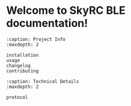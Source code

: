 # Welcome to SkyRC BLE documentation!

```{toctree}
:caption: Project Info
:maxdepth: 2

installation
usage
changelog
contributing
```

```{toctree}
:caption: Technical Details
:maxdepth: 2

protocol
```

```{include} ../../README.md

```
